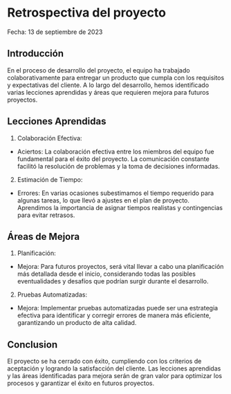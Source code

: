 # Retrospectiva del proyecto

Fecha: 13 de septiembre de 2023
## Introducción
En el proceso de desarrollo del proyecto, el equipo ha trabajado colaborativamente para entregar un producto que cumpla con los requisitos y expectativas del cliente. A lo largo del desarrollo, hemos identificado varias lecciones aprendidas y áreas que requieren mejora para futuros proyectos.

## Lecciones Aprendidas
1. Colaboración Efectiva:
- Aciertos: La colaboración efectiva entre los miembros del equipo fue fundamental para el éxito del proyecto. La comunicación constante facilitó la resolución de problemas y la toma de decisiones informadas.
2. Estimación de Tiempo:
- Errores: En varias ocasiones subestimamos el tiempo requerido para algunas tareas, lo que llevó a ajustes en el plan de proyecto. Aprendimos la importancia de asignar tiempos realistas y contingencias para evitar retrasos.
## Áreas de Mejora
1. Planificación:

- Mejora: Para futuros proyectos, será vital llevar a cabo una planificación más detallada desde el inicio, considerando todas las posibles eventualidades y desafíos que podrían surgir durante el desarrollo.
2. Pruebas Automatizadas:

- Mejora: Implementar pruebas automatizadas puede ser una estrategia efectiva para identificar y corregir errores de manera más eficiente, garantizando un producto de alta calidad.
## Conclusion
El proyecto se ha cerrado con éxito, cumpliendo con los criterios de aceptación y logrando la satisfacción del cliente. Las lecciones aprendidas y las áreas identificadas para mejora serán de gran valor para optimizar los procesos y garantizar el éxito en futuros proyectos.